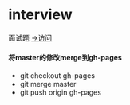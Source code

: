 interview
=========

面试题 [->访问](http://phizzy.github.io/interview/)


#### 将master的修改merge到gh-pages

* git checkout gh-pages
* git merge master
* git push origin gh-pages
